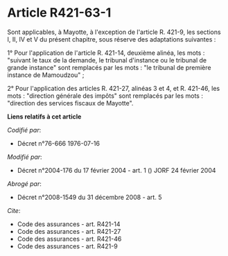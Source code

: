 # Article R421-63-1

Sont applicables, à Mayotte, à l'exception de l'article R. 421-9, les sections I, II, IV et V du présent chapitre, sous
réserve des adaptations suivantes :

1° Pour l'application de l'article R. 421-14, deuxième alinéa, les mots : "suivant le taux de la demande, le tribunal
d'instance ou le tribunal de grande instance" sont remplacés par les mots : "le tribunal de première instance de Mamoudzou" ;

2° Pour l'application des articles R. 421-27, alinéas 3 et 4, et R. 421-46, les mots : "direction générale des impôts" sont
remplacés par les mots : "direction des services fiscaux de Mayotte".

**Liens relatifs à cet article**

_Codifié par_:

  - Décret n°76-666 1976-07-16

_Modifié par_:

  - Décret n°2004-176 du 17 février 2004 - art. 1 () JORF 24 février 2004

_Abrogé par_:

  - Décret n°2008-1549 du 31 décembre 2008 - art. 5

_Cite_:

  - Code des assurances - art. R421-14
  - Code des assurances - art. R421-27
  - Code des assurances - art. R421-46
  - Code des assurances - art. R421-9
